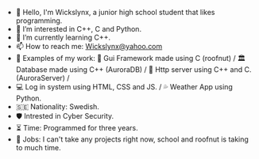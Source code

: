 - 👋 Hello, I'm Wickslynx, a junior high school student that likes programming.
- 👀 I’m interested in C++, C and Python.
- 🌱 I’m currently learning C++.
- 📫 How to reach me: Wickslynx@yahoo.com
- 🧰 Examples of my work: 📱 Gui Framework made using C (roofnut)  /  🏛️ Database made using C++ (AuroraDB)  / 🛜 Http server using C++ and C. (AuroraServer) /
- 💻 Log in system using HTML, CSS and JS.  /  💦 Weather App using Python.
- 🇸🇪 Nationality: Swedish.
- 🛡️ Intrested in Cyber Security.
- ⏳ Time: Programmed for three years.
- 🧭 Jobs: I can't take any projects right now, school and roofnut is taking to much time.

<!---
Wickslynx/Wickslynx is a ✨ special ✨ repository because its `README.md` (this file) appears on your GitHub profile.
You can click the Preview link to take a look at your changes.
--->
